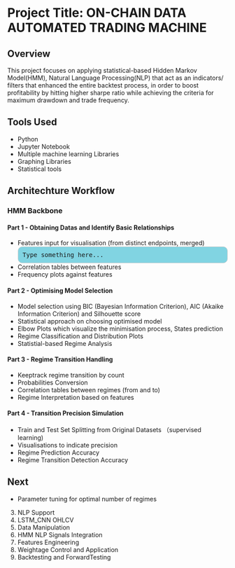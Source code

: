 # Project Title: ON-CHAIN DATA AUTOMATED TRADING MACHINE
## Overview
This project focuses on applying statistical-based Hidden Markov Model(HMM), Natural Language Processing(NLP) that act as an indicators/ filters that enhanced the entire backtest process, in order to boost profitability by hitting higher sharpe ratio while achieving the criteria for maximum drawdown and trade frequency.

## Tools Used
- Python
- Jupyter Notebook
- Multiple machine learning Libraries
- Graphing Libraries
- Statistical tools
  
## Architechture Workflow
### HMM Backbone
  #### Part 1 - Obtaining Datas and Identify Basic Relationships
  - Features input for visualisation (from distinct endpoints, merged)
     <div style="border: 1px solid #ccc; border-radius: 10px; padding: 10px; background-color: rgba(129,212,226,255); font-family: monospace;">
    Type something here...
    </div>
  - Correlation tables between features
  - Frequency plots against features
  #### Part 2 - Optimising Model Selection
  - Model selection using BIC (Bayesian Information Criterion), AIC (Akaike Information Criterion) and Silhouette score
  - Statistical approach on choosing optimised model
  - Elbow Plots which visualize the minimisation process, States prediction
  - Regime Classification and Distribution Plots
  - Statistial-based Regime Analysis
  #### Part 3 - Regime Transition Handling
  - Keeptrack regime transition by count
  - Probabilities Conversion
  - Correlation tables between regimes (from and to)
  - Regime Interpretation based on features
  #### Part 4 - Transition Precision Simulation
   - Train and Test Set Splitting from Original Datasets （supervised learning)
   - Visualisations to indicate precision
   - Regime Prediction Accuracy
   - Regime Transition Detection Accuracy

  ## Next
  - Parameter tuning for optimal number of regimes
3. NLP Support
4. LSTM_CNN OHLCV
5. Data Manipulation
6. HMM NLP Signals Integration
7. Features Engineering
8. Weightage Control and Application
9. Backtesting and ForwardTesting


  
